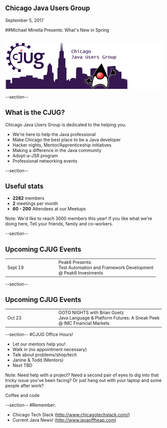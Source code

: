 ## Chicago Java Users Group

September 5, 2017

##Michael Minella Presents: What's New in Spring


<div style="background-color: white; margin-top: 30px;">
	<img src="images/cjug.gif" style="border: none; box-shadow: none;"/>
</div>

--section--
## What is the CJUG?
Chicago Java Users Group is dedicated to the helping you.

* We're here to help the Java professional
* Make Chicago the best place to be a Java developer
* Hacker nights, Mentor/Apprenticeship initiatives
* Making a difference in the Java community
* Adopt-a-JSR program
* Professional networking events

--section--

## Useful stats

* **2282** members
* **2** meetings per month
* **60 - 200** Attendees at our Meetups

Note:
We'd like to reach 3000 members this year! If you like what we're doing here,
Tell your friends, family and co-workers.

--section--

## Upcoming CJUG Events
<table class="upcoming-events"  width=800>
<tr>
  <td width=150>Sept 19</td>
  <td>
    Peak6 Presents:<br/>
    Test Automation and Framework Development<br/>
    @ Peak6 Investments 
  </td>
</tr>
</table>

--section--

## Upcoming CJUG Events
<table class="upcoming-events"  width=800>
<tr>
  <td width=150>Oct 23</td>
  <td>
    GOTO NIGHTS with Brian Goetz<br/>
    Java Language &amp; Platform Futures: A Sneak Peek<br/>
    @ IMC Financial Markets
  </td>
</tr>
</table>

--section--
#CJUG Office Hours!
* Let our mentors help you!
* Walk in (no appointment necessary)
* Talk about problems/shop/tech
* Janine &amp; Todd (Mentors)
* Next TBD

Note:
Need help with a project? Need a second pair of eyes to dig into that
tricky issue you've been facing? Or just hang out with your laptop
and some people after work?

Coffee and code

--section--
#Remember:
 * Chicago Tech Slack (http://www.chicagotechslack.com/)
 * Current Java News! (http://www.javaoffheap.com)


